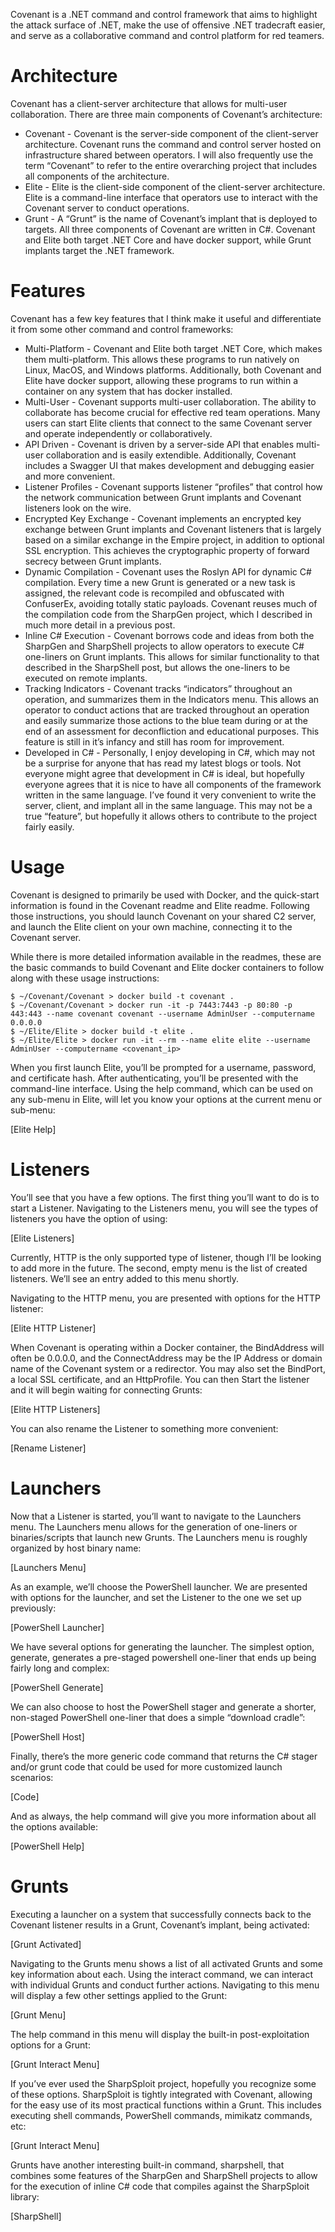 Covenant is a .NET command and control framework that aims to highlight the attack surface of .NET, make the use of offensive .NET tradecraft easier, and serve as a collaborative command and control platform for red teamers.

# Architecture

Covenant has a client-server architecture that allows for multi-user collaboration. There are three main components of Covenant’s architecture:

* Covenant - Covenant is the server-side component of the client-server architecture. Covenant runs the command and control server hosted on infrastructure shared between operators. I will also frequently use the term “Covenant” to refer to the entire overarching project that includes all components of the architecture.
* Elite - Elite is the client-side component of the client-server architecture. Elite is a command-line interface that operators use to interact with the Covenant server to conduct operations.
* Grunt - A “Grunt” is the name of Covenant’s implant that is deployed to targets.
All three components of Covenant are written in C#. Covenant and Elite both target .NET Core and have docker support, while Grunt implants target the .NET framework.

# Features
Covenant has a few key features that I think make it useful and differentiate it from some other command and control frameworks:

* Multi-Platform - Covenant and Elite both target .NET Core, which makes them multi-platform. This allows these programs to run natively on Linux, MacOS, and Windows platforms. Additionally, both Covenant and Elite have docker support, allowing these programs to run within a container on any system that has docker installed.
* Multi-User - Covenant supports multi-user collaboration. The ability to collaborate has become crucial for effective red team operations. Many users can start Elite clients that connect to the same Covenant server and operate independently or collaboratively.
* API Driven - Covenant is driven by a server-side API that enables multi-user collaboration and is easily extendible. Additionally, Covenant includes a Swagger UI that makes development and debugging easier and more convenient.
* Listener Profiles - Covenant supports listener “profiles” that control how the network communication between Grunt implants and Covenant listeners look on the wire.
* Encrypted Key Exchange - Covenant implements an encrypted key exchange between Grunt implants and Covenant listeners that is largely based on a similar exchange in the Empire project, in addition to optional SSL encryption. This achieves the cryptographic property of forward secrecy between Grunt implants.
* Dynamic Compilation - Covenant uses the Roslyn API for dynamic C# compilation. Every time a new Grunt is generated or a new task is assigned, the relevant code is recompiled and obfuscated with ConfuserEx, avoiding totally static payloads. Covenant reuses much of the compilation code from the SharpGen project, which I described in much more detail in a previous post.
* Inline C# Execution - Covenant borrows code and ideas from both the SharpGen and SharpShell projects to allow operators to execute C# one-liners on Grunt implants. This allows for similar functionality to that described in the SharpShell post, but allows the one-liners to be executed on remote implants.
* Tracking Indicators - Covenant tracks “indicators” throughout an operation, and summarizes them in the Indicators menu. This allows an operator to conduct actions that are tracked throughout an operation and easily summarize those actions to the blue team during or at the end of an assessment for deconfliction and educational purposes. This feature is still in it’s infancy and still has room for improvement.
* Developed in C# - Personally, I enjoy developing in C#, which may not be a surprise for anyone that has read my latest blogs or tools. Not everyone might agree that development in C# is ideal, but hopefully everyone agrees that it is nice to have all components of the framework written in the same language. I’ve found it very convenient to write the server, client, and implant all in the same language. This may not be a true “feature”, but hopefully it allows others to contribute to the project fairly easily.

# Usage

Covenant is designed to primarily be used with Docker, and the quick-start information is found in the Covenant readme and Elite readme. Following those instructions, you should launch Covenant on your shared C2 server, and launch the Elite client on your own machine, connecting it to the Covenant server.

While there is more detailed information available in the readmes, these are the basic commands to build Covenant and Elite docker containers to follow along with these usage instructions:

```
$ ~/Covenant/Covenant > docker build -t covenant .
$ ~/Covenant/Covenant > docker run -it -p 7443:7443 -p 80:80 -p 443:443 --name covenant covenant --username AdminUser --computername 0.0.0.0
$ ~/Elite/Elite > docker build -t elite .
$ ~/Elite/Elite > docker run -it --rm --name elite elite --username AdminUser --computername <covenant_ip>
```

When you first launch Elite, you’ll be prompted for a username, password, and certificate hash. After authenticating, you’ll be presented with the command-line interface. Using the help command, which can be used on any sub-menu in Elite, will let you know your options at the current menu or sub-menu:

[Elite Help]

# Listeners

You’ll see that you have a few options. The first thing you’ll want to do is to start a Listener. Navigating to the Listeners menu, you will see the types of listeners you have the option of using:

[Elite Listeners]

Currently, HTTP is the only supported type of listener, though I’ll be looking to add more in the future. The second, empty menu is the list of created listeners. We’ll see an entry added to this menu shortly.

Navigating to the HTTP menu, you are presented with options for the HTTP listener:

[Elite HTTP Listener]

When Covenant is operating within a Docker container, the BindAddress will often be 0.0.0.0, and the ConnectAddress may be the IP Address or domain name of the Covenant system or a redirector. You may also set the BindPort, a local SSL certificate, and an HttpProfile. You can then Start the listener and it will begin waiting for connecting Grunts:

[Elite HTTP Listeners]

You can also rename the Listener to something more convenient:

[Rename Listener]

# Launchers

Now that a Listener is started, you’ll want to navigate to the Launchers menu. The Launchers menu allows for the generation of one-liners or binaries/scripts that launch new Grunts. The Launchers menu is roughly organized by host binary name:

[Launchers Menu]

As an example, we’ll choose the PowerShell launcher. We are presented with options for the launcher, and set the Listener to the one we set up previously:

[PowerShell Launcher]

We have several options for generating the launcher. The simplest option, generate, generates a pre-staged powershell one-liner that ends up being fairly long and complex:

[PowerShell Generate]

We can also choose to host the PowerShell stager and generate a shorter, non-staged PowerShell one-liner that does a simple “download cradle”:

[PowerShell Host]

Finally, there’s the more generic code command that returns the C# stager and/or grunt code that could be used for more customized launch scenarios:

[Code]

And as always, the help command will give you more information about all the options available:

[PowerShell Help]

# Grunts

Executing a launcher on a system that successfully connects back to the Covenant listener results in a Grunt, Covenant’s implant, being activated:

[Grunt Activated]

Navigating to the Grunts menu shows a list of all activated Grunts and some key information about each. Using the interact command, we can interact with individual Grunts and conduct further actions. Navigating to this menu will display a few other settings applied to the Grunt:

[Grunt Menu]

The help command in this menu will display the built-in post-exploitation options for a Grunt:

[Grunt Interact Menu]

If you’ve ever used the SharpSploit project, hopefully you recognize some of these options. SharpSploit is tightly integrated with Covenant, allowing for the easy use of its most practical functions within a Grunt. This includes executing shell commands, PowerShell commands, mimikatz commands, etc:

[Grunt Interact Menu]

Grunts have another interesting built-in command, sharpshell, that combines some features of the SharpGen and SharpShell projects to allow for the execution of inline C# code that compiles against the SharpSploit library:

[SharpShell]

